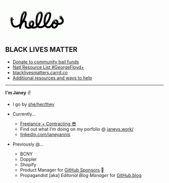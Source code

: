 <img src="https://github.com/jjjaney/jjjaney/blob/master/hello.gif" alt="hey" width="200"/>

## BLACK LIVES MATTER
- [Donate to community bail funds](https://www.communityjusticeexchange.org/nbfn-directory)
- [Natl Resource List #GeorgeFloyd+](https://docs.google.com/document/u/1/d/1CjZMORRVuv-I-qo4B0YfmOTqIOa3GUS207t5iuLZmyA/mobilebasic?fbclid=IwAR04u9yYwfIy5pl28v6_YPYKDvW3eN3X77TNb77b2sV9jqwSY74oMEhYMzE)
- [blacklivesmatters.carrd.co](https://blacklivesmatters.carrd.co/)
- [Additional resources and ways to help](https://nymag.com/strategist/article/where-to-donate-for-black-lives-matter.html)

***

**I'm Janey** :v:

* I go by [she/her/they](https://pronoun.is/she/her?or=they)

* Currently...
  * [Freelance + Contracting 😎](https://janeys.work/)
  * Find out what I'm doing on my porfolio @ [janeys.work/](https://janeys.work/)
  * [linkedin.com/janeyannis](https://www.linkedin.com/in/janeyannis)

* Previously @...
  * BCNY
  * Doppler
  * Shopify
  * Product Manager for [GitHub Sponsors](https://github.com/sponsors) :sparkling_heart:
  * Propagandist [aka] *Editorial Blog Manager* for [GitHub.blog](https://github.blog/)



